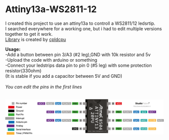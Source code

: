 # Attiny13a-WS2811-12
I created this project to use an attiny13a to controll a WS2811/12 ledsrtip.
<br>
I searched everywhere for a working one, but i had to edit multiple versions together to get it work.
<br>[Library](https://github.com/cpldcpu/light_ws2812) is created by [cpldcpu](https://github.com/cpldcpu)

**Usage:**
<br>
-Add a button between pin 3/A3 (#2 leg),GND with 10k resistor and 5v
<br>
-Upload the code with arduino or something 
<br>
-Connect your ledstrips data pin to pin 0 (#5 leg) with some protection resistor(330ohm)
<br>
(It is stable if you add a capacitor between 5V and GND)
<br><br>
_You can edit the pins in the first lines_
<br><br>

![alt tag](https://github.com/KiKiHUN1/Attiny13a-WS2811-12/blob/main/Atiny13a%20WS2811-12%20led/attiny13-pinout.png)
